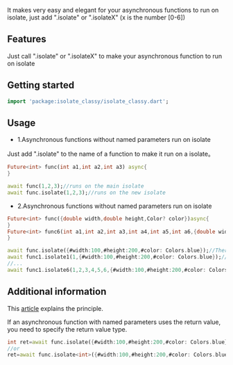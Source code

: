 It makes very easy and elegant for your asynchronous functions to run on isolate, just add ".isolate" or ".isolateX" (x is the number [0-6])
## Features

Just call ".isolate" or ".isolateX" to make your asynchronous function to run on isolate

## Getting started

```dart
import 'package:isolate_classy/isolate_classy.dart';
```

## Usage

- 1.Asynchronous functions without named parameters run on isolate

Just add ".isolate" to the name of a function to make it run on a isolate。

```dart
Future<int> func(int a1,int a2,int a3) async{
}

await func(1,2,3);//runs on the main isolate
await func.isolate(1,2,3);//runs on the new isolate
```

- 2.Asynchronous functions without named parameters run on isolate
```dart
Future<int> func({double width,double height,Color? color})async{
}
Future<int> func6(int a1,int a2,int a3,int a4,int a5,int a6,{double width,double height,Color? color})async{
}

await func.isolate({#width:100,#height:200,#color: Colors.blue});//There are no positional parameters
await func1.isolate1(1,{#width:100,#height:200,#color: Colors.blue});//1 positional parameters
//...
await func1.isolate6(1,2,3,4,5,6,{#width:100,#height:200,#color: Colors.blue});//1 positional parameters
```

## Additional information

This [article](https://gold-duo.github.io/posts/dart-isolate-elegantly/) explains the principle.

If an asynchronous function with named parameters uses the return value, you need to specify the return value type.

```dart
int ret=await func.isolate({#width:100,#height:200,#color: Colors.blue});
//or
ret=await func.isolate<int>({#width:100,#height:200,#color: Colors.blue});
```